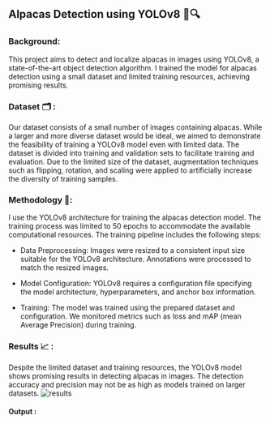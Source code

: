 ## Alpacas Detection using YOLOv8 🦙🔍
### Background:
This project aims to detect and localize alpacas in images using YOLOv8, a state-of-the-art object detection algorithm. I trained the model for alpacas detection using a small dataset and limited training resources, achieving promising results.

### Dataset 🗂 :
Our dataset consists of a small number of images containing alpacas. While a larger and more diverse dataset would be ideal, we aimed to demonstrate the feasibility of training a YOLOv8 model even with limited data. The dataset is divided into training and validation sets to facilitate training and evaluation.
Due to the limited size of the dataset, augmentation techniques such as flipping, rotation, and scaling were applied to artificially increase the diversity of training samples.

### Methodology 🤖:
 I use the YOLOv8 architecture for training the alpacas detection model. The training process was limited to 50 epochs to accommodate the available computational resources. The training pipeline includes the following steps:

  - Data Preprocessing: Images were resized to a consistent input size suitable for the YOLOv8 architecture. Annotations were processed to match the resized images.

  - Model Configuration: YOLOv8 requires a configuration file specifying the model architecture, hyperparameters, and anchor box information.

  - Training: The model was trained using the prepared dataset and configuration. We monitored metrics such as loss and mAP (mean Average Precision) during training.

### Results 📈 : 
Despite the limited dataset and training resources, the YOLOv8 model shows promising results in detecting alpacas in images. The detection accuracy and precision may not be as high as models trained on larger datasets. 
![results](https://github.com/Elbhnasy/Alpacas_Detection_Yolo8/assets/63622300/89e045b1-a05e-4ca0-99b9-ff66f07be598)


#### Output :



